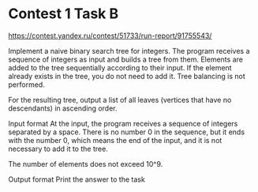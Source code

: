 # Contest 1 Task B
https://contest.yandex.ru/contest/51733/run-report/91755543/

Implement a naive binary search tree for integers. The program receives a sequence of integers as input and builds a tree from them. Elements are added to the tree sequentially according to their input. If the element already exists in the tree, you do not need to add it. Tree balancing is not performed.

For the resulting tree, output a list of all leaves (vertices that have no descendants) in ascending order.

Input format
At the input, the program receives a sequence of integers separated by a space. There is no number 0 in the sequence, but it ends with the number 0, which means the end of the input, and it is not necessary to add it to the tree.

The number of elements does not exceed 10^9.

Output format
Print the answer to the task
